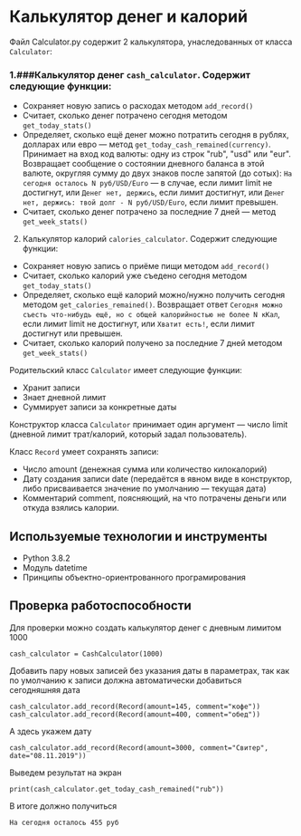 # Калькулятор денег и калорий

Файл Calculator.py содержит 2 калькулятора, унаследованных от класса ```Calculator```:
### 1.###Калькулятор денег ```cash_calculator```. Содержит следующие функции:
- Сохраняет новую запись о расходах методом ```add_record()```
- Считает, сколько денег потрачено сегодня методом ```get_today_stats()```
- Определяет, сколько ещё денег можно потратить сегодня в рублях, долларах или евро — метод ```get_today_cash_remained(currency)```. Принимает на вход код валюты: одну из строк "rub", "usd" или "eur". Возвращает сообщение о состоянии дневного баланса в этой валюте, округляя сумму до двух знаков после запятой (до сотых):
```На сегодня осталось N руб/USD/Euro``` — в случае, если лимит limit не достигнут, или 
```Денег нет, держись```, если лимит достигнут, или 
```Денег нет, держись: твой долг - N руб/USD/Euro```, если лимит превышен.
- Считает, сколько денег потрачено за последние 7 дней — метод ```get_week_stats()```

2. Калькулятор калорий ```calories_calculator```. Содержит следующие функции:
- Сохраняет новую запись о приёме пищи методом ```add_record()```
- Считает, сколько калорий уже съедено сегодня методом ```get_today_stats()```
- Определяет, сколько ещё калорий можно/нужно получить сегодня методом ```get_calories_remained()```. Возвращает ответ
```Сегодня можно съесть что-нибудь ещё, но с общей калорийностью не более N кКал```, если лимит limit не достигнут, или 
```Хватит есть!```, если лимит достигнут или превышен.
- Считает, сколько калорий получено за последние 7 дней методом ```get_week_stats()```

Родительский класс ```Calculator``` имеет следующие функции: 
- Хранит записи
- Знает дневной лимит 
- Суммирует записи за конкретные даты 

Конструктор класса ```Calculator``` принимает один аргумент — число limit (дневной лимит трат/калорий, который задал пользователь). 

Класс ```Record``` умеет сохранять записи:
- Число amount (денежная сумма или количество килокалорий)
- Дату создания записи date (передаётся в явном виде в конструктор, либо присваивается значение по умолчанию — текущая дата)
- Комментарий comment, поясняющий, на что потрачены деньги или откуда взялись калории.

## Используемые технологии и инструменты

- Python 3.8.2
- Модуль datetime
- Принципы объектно-ориентрованного програмирования

## Проверка работоспособности

Для проверки можно создать калькулятор денег с дневным лимитом 1000

```cash_calculator = CashCalculator(1000)```
        
Добавить пару новых записей без указания даты в параметрах, так как по умолчанию к записи должна автоматически добавиться сегодняшняя дата

```cash_calculator.add_record(Record(amount=145, comment="кофе"))```
```cash_calculator.add_record(Record(amount=400, comment="обед"))```

А здесь укажем дату

```cash_calculator.add_record(Record(amount=3000, comment="Свитер", date="08.11.2019"))```

Выведем результат на экран
                
```print(cash_calculator.get_today_cash_remained("rub"))```

В итоге должно получиться 

```На сегодня осталось 455 руб```
